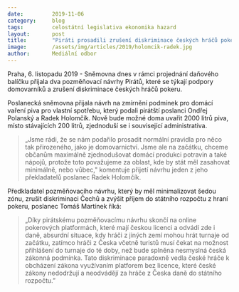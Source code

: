 ```yaml
---
date:         2019-11-06
category:     blog
tags:         celostátní legislativa ekonomika hazard 
layout:       post
title:        "Piráti prosadili zrušení diskriminace českých hráčů pokeru a lepší podmínky pro domácí vaření piva"
image:        /assets/img/articles/2019/holomcik-radek.jpg
author:       Mediální odbor
---
```



Praha, 6. listopadu 2019 - Sněmovna dnes v rámci projednání daňového balíčku přijala dva pozměňovací návrhy Pirátů, které se týkají podpory domovarníků a zrušení diskriminace českých hráčů pokeru. 

Poslanecká sněmovna přijala návrh na zmírnění podmínek pro domácí vaření piva pro vlastní spotřebu, který podali pirátští poslanci Ondřej Polanský a Radek Holomčík. Nově  bude možné doma uvařit 2000 litrů piva, místo stávajících 200 litrů, zjednoduší se i související administrativa. 
> „Jsme rádi, že se nám podařilo prosadit normální pravidla pro něco tak přirozeného, jako je domovarnictví. Jsme ale na začátku, chceme občanům maximálně zjednodušovat domácí produkci potravin a také nápojů, protože toto považujeme za oblast, kde by stát měl zasahovat minimálně, nebo vůbec," komentuje přijetí návrhu jeden z jeho překladatelů poslanec Radek Holomčík.

Předkladatel pozměňovacího návrhu, který by měl minimalizovat šedou zónu, zrušit diskriminaci Čechů a zvýšit příjem do státního rozpočtu z hraní pokeru, poslanec Tomáš Martínek říká: 
> „Díky pirátskému pozměňovacímu návrhu skončí na online pokerových platformách, které mají českou licenci a odvádí zde i daně, absurdní situace, kdy hráči z jiných zemí mohou hrát turnaje od začátku, zatímco hráči z Česka včetně turistů musí čekat na možnost přihlášení do turnaje do té doby, než bude splněna nesmyslná česká zákonná podmínka. Tato diskriminace paradoxně vedla české hráče k obcházení zákona využívaním platforem bez licence, které české zákony nedodržují a neodvádějí za hráče z Česka daně do státního rozpočtu.”
